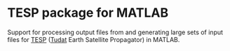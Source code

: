 # TESP package for MATLAB
Support for processing output files from and generating large sets of input files for [TESP](https://github.com/aleixpinardell/tesp) ([Tudat](https://github.com/Tudat) Earth Satellite Propagator) in MATLAB.
